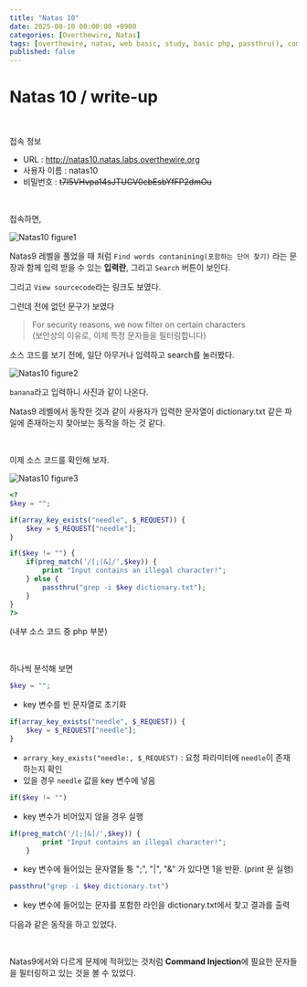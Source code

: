 ```yaml
---
title: "Natas 10"
date: 2025-08-10 00:00:00 +0900
categories: [Overthewire, Natas]
tags: [overthewire, natas, web basic, study, basic php, passthru(), command injection, shell command]
published: false
---
```


# Natas 10 / write-up

<br>

접속 정보 
- URL : http://natas10.natas.labs.overthewire.org
- 사용자 이름 : natas10
- 비밀번호 : ~~t7I5VHvpa14sJTUGV0cbEsbYfFP2dmOu~~

<br>

접속하면,

![Natas10 figure1](/assets/img/natas/2025-08-10-14-14-41.png)

Natas9 레벨을 풀었을 때 처럼 `Find words contanining(포함하는 단어 찾기)` 라는 문장과 함께 입력 받을 수 있는 **입력란**, 그리고 `Search` 버튼이 보인다.

그리고 `View sourcecode`라는 링크도 보였다.

그런데 전에 없던 문구가 보였다

> For security reasons, we now filter on certain characters  
> (보안상의 이유로, 이제 특정 문자들을 필터링합니다)

소스 코드를 보기 전에, 일단 아무거나 입력하고 search를 눌러봤다.

![Natas10 figure2](/assets/img/natas/2025-08-10-23-55-28.png)

`banana`라고 입력하니 사진과 같이 나온다.

Natas9 레벨에서 동작한 것과 같이 사용자가 입력한 문자열이 dictionary.txt 같은 파일에 존재하는지 찾아보는 동작을 하는 것 같다.

<br>

이제 소스 코드를 확인해 보자.

![Natas10 figure3](/assets/img/natas/2025-08-10-23-57-04.png)

```php
<?
$key = "";

if(array_key_exists("needle", $_REQUEST)) {
    $key = $_REQUEST["needle"];
}

if($key != "") {
    if(preg_match('/[;|&]/',$key)) {
        print "Input contains an illegal character!";
    } else {
        passthru("grep -i $key dictionary.txt");
    }
}
?>
```
(내부 소스 코드 중 php 부분)

<br>

하나씩 분석해 보면

```php
$key = "";
```
- key 변수를 빈 문자열로 초기화

```php
if(array_key_exists("needle", $_REQUEST)) {
    $key = $_REQUEST["needle"];
}
```
- `arrary_key_exists("needle:, $_REQUEST)` : 요청 파라미터에 `needle`이 존재하는지 확인
- 있을 경우 `needle` 값을 key 변수에 넣음

```php
if($key != "")
```
- key 변수가 비어있지 않을 경우 실행

```php
if(preg_match('/[;|&]/',$key)) {
        print "Input contains an illegal character!";
    }
```
- key 변수에 들어있는 문자열들 퉁 ";", "|", "&" 가 있다면 1을 반환. (print 문 실행)

```php
passthru("grep -i $key dictionary.txt")
```
- key 변수에 들어있는 문자를 포함한 라인을 dictionary.txt에서 찾고 결과를 출력

다음과 같은 동작을 하고 있었다.

<br>

Natas9에서와 다르게 문제에 적혀있는 것처럼 **Command Injection**에 필요한 문자들을 필터링하고 있는 것을 볼 수 있었다.


